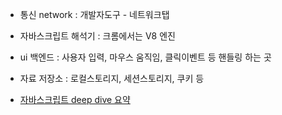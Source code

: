 - 통신 network : 개발자도구 - 네트워크탭
- 자바스크립트 해석기 : 크롬에서는 V8 엔진
- ui 백엔드 : 사용자 입력, 마우스 움직임, 클릭이벤트 등 핸들링 하는 곳
- 자료 저장소 : 로컬스토리지, 세션스토리지, 쿠키 등

- [자바스크립트 deep dive 요약](https://github.com/youngminss/Docs-modernJS__deepDive/tree/master/00-Warm%20up)
